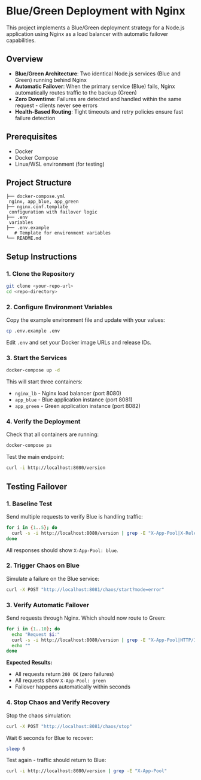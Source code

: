 # Blue/Green Deployment with Nginx

This project implements a Blue/Green deployment strategy for a Node.js application using Nginx as a load balancer with automatic failover capabilities.

## Overview

- **Blue/Green Architecture**: Two identical Node.js services (Blue and Green) running behind Nginx
- **Automatic Failover**: When the primary service (Blue) fails, Nginx automatically routes traffic to the backup (Green)
- **Zero Downtime**: Failures are detected and handled within the same request - clients never see errors
- **Health-Based Routing**: Tight timeouts and retry policies ensure fast failure detection


## Prerequisites

- Docker
- Docker Compose
- Linux/WSL environment (for testing)

## Project Structure
```
├── docker-compose.yml          
 nginx, app_blue, app_green
├── nginx.conf.template         
 configuration with failover logic
├── .env                        
 variables 
├── .env.example                
   # Template for environment variables
└── README.md                   
```

## Setup Instructions

### 1. Clone the Repository
```bash
git clone <your-repo-url>
cd <repo-directory>
```

### 2. Configure Environment Variables

Copy the example environment file and update with your values:
```bash
cp .env.example .env
```

Edit `.env` and set your Docker image URLs and release IDs.

### 3. Start the Services
```bash
docker-compose up -d
```

This will start three containers:
- `nginx_lb` - Nginx load balancer (port 8080)
- `app_blue` - Blue application instance (port 8081)
- `app_green` - Green application instance (port 8082)

### 4. Verify the Deployment

Check that all containers are running:
```bash
docker-compose ps
```

Test the main endpoint:
```bash
curl -i http://localhost:8080/version
```

## Testing Failover

### 1. Baseline Test

Send multiple requests to verify Blue is handling traffic:
```bash
for i in {1..5}; do 
  curl -s -i http://localhost:8080/version | grep -E "X-App-Pool|X-Release-Id"
done
```

All responses should show `X-App-Pool: blue`.

### 2. Trigger Chaos on Blue

Simulate a failure on the Blue service:
```bash
curl -X POST "http://localhost:8081/chaos/start?mode=error"
```

### 3. Verify Automatic Failover

Send requests through Nginx. Which should now route to Green:
```bash
for i in {1..10}; do 
  echo "Request $i:"
  curl -s -i http://localhost:8080/version | grep -E "X-App-Pool|HTTP/1.1"
  echo ""
done
```

**Expected Results:**
- All requests return `200 OK` (zero failures)
- All requests show `X-App-Pool: green`
- Failover happens automatically within seconds

### 4. Stop Chaos and Verify Recovery

Stop the chaos simulation:
```bash
curl -X POST "http://localhost:8081/chaos/stop"
```

Wait 6 seconds for Blue to recover:
```bash
sleep 6
```

Test again - traffic should return to Blue:
```bash
curl -i http://localhost:8080/version | grep -E "X-App-Pool"
```